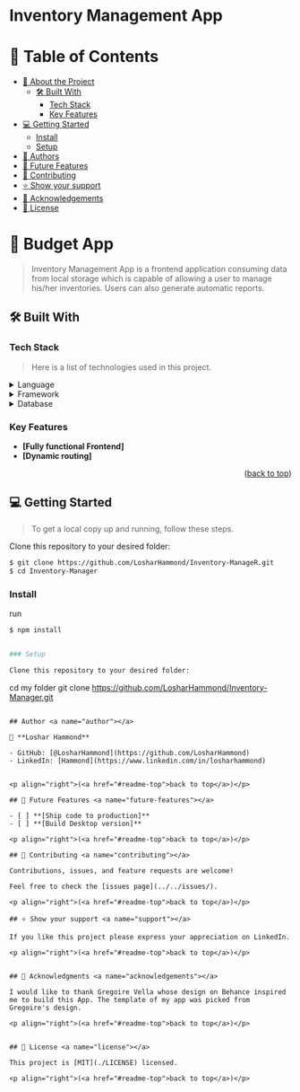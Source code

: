# Inventory Management App


# 📗 Table of Contents

- [📖 About the Project](#about-project)
  - [🛠 Built With](#built-with)
    - [Tech Stack](#tech-stack)
    - [Key Features](#key-features)
- [💻 Getting Started](#getting-started)
  - [Install](#install)
  - [Setup](#setup)
- [👥 Authors](#authors)
- [🔭 Future Features](#future-features)
- [🤝 Contributing](#contributing)
- [⭐️ Show your support](#support)
- [🙏 Acknowledgements](#acknowledgements)
- [📝 License](#license)




# 📖 Budget App <a name="about-project"></a>

> Inventory Management App is a frontend application consuming data from local storage which is capable of allowing a user to manage his/her inventories. Users can also generate automatic reports.



## 🛠 Built With <a name="built-with"></a>



### Tech Stack <a name="tech-stack"></a>

> Here is a list of technologies used in this project.

<details>
  <summary>Language</summary>
  <ul>
    <li>React</li>
    <li><a href="[https://developer.mozilla.org](https://nodejs.org/en/download/prebuilt-installer)/">JavaScript</a></li>
    <li><a href="https://developer.mozilla.org/">Html/CSS</a></li>
  </ul>
</details>

<details>
  <summary>Framework</summary>
  <ul>
    <li>React</li>
  </ul>
</details>

<details>
<summary>Database</summary>
  <ul>
    <li>Local Storage</li>
  </ul>
</details>



### Key Features <a name="key-features"></a>

- **[Fully functional Frontend]**
- **[Dynamic routing]**

<p align="right">(<a href="#readme-top">back to top</a>)</p>


## 💻 Getting Started <a name="getting-started"></a>

> To get a local copy up and running, follow these steps.

Clone this repository to your desired folder:

```bash
$ git clone https://github.com/LosharHammond/Inventory-ManageR.git
$ cd Inventory-Manager
```




### Install

run

```bash
$ npm install


### Setup

Clone this repository to your desired folder:
```
cd my folder
git clone  https://github.com/LosharHammond/Inventory-Manager.git
```

## Author <a name="author"></a>

👤 **Loshar Hammond**

- GitHub: [@LosharHammond](https://github.com/LosharHammond)
- LinkedIn: [Hammond](https://www.linkedin.com/in/losharhammond)


<p align="right">(<a href="#readme-top">back to top</a>)</p>

## 🔭 Future Features <a name="future-features"></a>

- [ ] **[Ship code to production]**
- [ ] **[Build Desktop version]**

<p align="right">(<a href="#readme-top">back to top</a>)</p>

## 🤝 Contributing <a name="contributing"></a>

Contributions, issues, and feature requests are welcome!

Feel free to check the [issues page](../../issues/).

<p align="right">(<a href="#readme-top">back to top</a>)</p>

## ⭐️ Show your support <a name="support"></a>

If you like this project please express your appreciation on LinkedIn.

<p align="right">(<a href="#readme-top">back to top</a>)</p>


## 🙏 Acknowledgments <a name="acknowledgements"></a>

I would like to thank Gregoire Vella whose design on Behance inspired me to build this App. The template of my app was picked from Gregoire's design.

<p align="right">(<a href="#readme-top">back to top</a>)</p>


## 📝 License <a name="license"></a>

This project is [MIT](./LICENSE) licensed.

<p align="right">(<a href="#readme-top">back to top</a>)</p>
